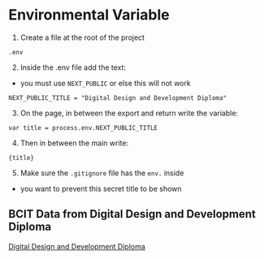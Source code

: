 # Environmental Variable

1. Create a file at the root of the project
```
.env
```

2. Inside the .env file add the text:
- you must use `NEXT_PUBLIC` or else this will not work

```
NEXT_PUBLIC_TITLE = "Digital Design and Development Diploma"
```

3. On the page, in between the export and return write the variable:
```
var title = process.env.NEXT_PUBLIC_TITLE
```

4. Then in between the main write:
```
{title}
```

5. Make sure the `.gitignore` file has the `env.` inside
- you want to prevent this secret title to be shown

## BCIT Data from Digital Design and Development Diploma
[Digital Design and Development Diploma](https://www.bcit.ca/programs/digital-design-and-development-diploma-full-time-6515dipma/#courses)

